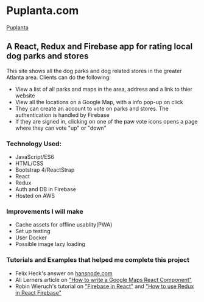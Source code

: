 #  Puplanta.com

[Puplanta](http://puplanta.com/)

##  A React, Redux and Firebase app for rating local dog parks and stores
This site shows all the dog parks and dog related stores in the greater Atlanta area. 
Clients can do the following:
*  View a list of all parks and maps in the area, address and a link to thier website
*  View all the locations on a Google Map, with a info pop-up on click
*  They can create an account to vote on parks and stores. The authentication is handled by Firebase
*  If they are signed in, clicking on one of the paw vote icons opens a page where they can vote "up" or "down"

###  Technology Used:
*  JavaScript/ES6
*  HTML/CSS
*  Bootstrap 4/ReactStrap
*  React
*  Redux
*  Auth and DB in Firebase
*  Hosted on AWS

###  Improvements I will make 
*  Cache assets for offline usablity(PWA)
*  Set up testing
*  User Docker
*  Possible image lazy loading

###  Tutorials and Examples that helped me complete this project
* Felix Heck's answer on [hansnode.com](https://hashnode.com/post/google-maps-api-onclick-on-marker-close-infowindow-of-other-markers-ciou68dw708x33353les71nyi)
*  Ali Lerners article on ["How to write a Google Maps React Component"](https://www.fullstackreact.com/articles/how-to-write-a-google-maps-react-component/#)
*  Robin Wieruch's tutorial on ["Firebase in React"](https://www.robinwieruch.de/complete-firebase-authentication-react-tutorial/) and ["How to use Redux in React Firebase"](https://www.robinwieruch.de/react-firebase-redux-tutorial/)